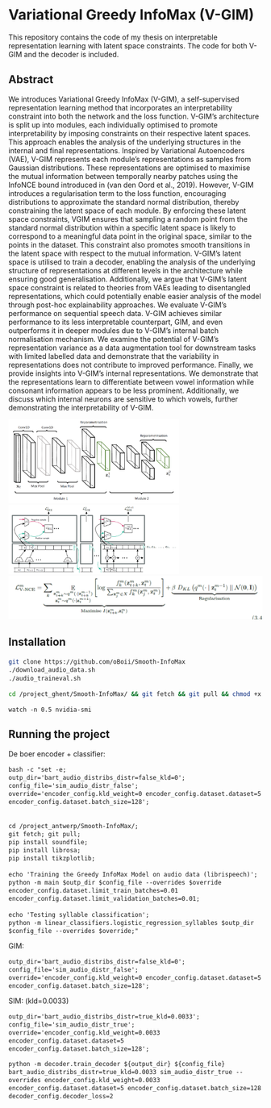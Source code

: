 # Variational Greedy InfoMax (V-GIM)

This repository contains the code of my thesis on interpretable representation learning with latent space constraints.
The code for both V-GIM and the decoder is included.

## Abstract

We introduces Variational Greedy InfoMax (V-GIM), a self-supervised representation
learning method that incorporates an interpretability constraint into both the network and the
loss function. V-GIM’s architecture is split up into modules, each individually optimised to
promote interpretability by imposing constraints on their respective latent spaces. This approach
enables the analysis of the underlying structures in the internal and final representations.
Inspired by Variational Autoencoders (VAE), V-GIM represents each module’s representations
as samples from Gaussian distributions. These representations are optimised to maximise
the mutual information between temporally nearby patches using the InfoNCE bound introduced
in (van den Oord et al., 2019). However, V-GIM introduces a regularisation term to the loss
function, encouraging distributions to approximate the standard normal distribution, thereby
constraining the latent space of each module. By enforcing these latent space constraints, VGIM
ensures that sampling a random point from the standard normal distribution within a
specific latent space is likely to correspond to a meaningful data point in the original space,
similar to the points in the dataset. This constraint also promotes smooth transitions in the
latent space with respect to the mutual information. V-GIM’s latent space is utilised to train a
decoder, enabling the analysis of the underlying structure of representations at different levels in
the architecture while ensuring good generalisation. Additionally, we argue that V-GIM’s latent
space constraint is related to theories from VAEs leading to disentangled representations, which
could potentially enable easier analysis of the model through post-hoc explainability approaches.
We evaluate V-GIM’s performance on sequential speech data. V-GIM achieves similar performance
to its less interpretable counterpart, GIM, and even outperforms it in deeper modules
due to V-GIM’s internal batch normalisation mechanism. We examine the potential of V-GIM’s
representation variance as a data augmentation tool for downstream tasks with limited labelled
data and demonstrate that the variability in representations does not contribute to improved
performance. Finally, we provide insights into V-GIM’s internal representations. We demonstrate
that the representations learn to differentiate between vowel information while consonant
information appears to be less prominent. Additionally, we discuss which internal neurons are
sensitive to which vowels, further demonstrating the interpretability of V-GIM.



<img src="assets\image-20230613110122953.png" alt="image-20230613110122953" style="zoom: 33%;" />

<img src="./assets/image-20230613111315897.png" alt="image-20230613111315897" style="zoom:33%;" />





<img src="./assets/image-20230613110900073.png" alt="image-20230613110900073" style="zoom: 67%;" />

## Installation

```bash
git clone https://github.com/oBoii/Smooth-InfoMax
./download_audio_data.sh
./audio_traineval.sh
```

```bash
cd /project_ghent/Smooth-InfoMax/ && git fetch && git pull && chmod +x ./audio_traineval.sh && ./audio_traineval.sh
```

```undefined
watch -n 0.5 nvidia-smi
```

## Running the project

De boer encoder + classifier:

```shell
bash -c "set -e;
outp_dir='bart_audio_distribs_distr=false_kld=0';
config_file='sim_audio_distr_false';
override='encoder_config.kld_weight=0 encoder_config.dataset.dataset=5 encoder_config.dataset.batch_size=128';


cd /project_antwerp/Smooth-InfoMax/;
git fetch; git pull;
pip install soundfile;
pip install librosa;
pip install tikzplotlib;

echo 'Training the Greedy InfoMax Model on audio data (librispeech)'; 
python -m main $outp_dir $config_file --overrides $override encoder_config.dataset.limit_train_batches=0.01 encoder_config.dataset.limit_validation_batches=0.01;

echo 'Testing syllable classification'; 
python -m linear_classifiers.logistic_regression_syllables $outp_dir $config_file --overrides $override;"
```

GIM:
```shell
outp_dir='bart_audio_distribs_distr=false_kld=0';
config_file='sim_audio_distr_false';
override='encoder_config.kld_weight=0 encoder_config.dataset.dataset=5 encoder_config.dataset.batch_size=128';
```

SIM: (kld=0.0033)
```shell
outp_dir='bart_audio_distribs_distr=true_kld=0.0033';
config_file='sim_audio_distr_true';
override='encoder_config.kld_weight=0.0033 encoder_config.dataset.dataset=5 encoder_config.dataset.batch_size=128';
```


```shell
python -m decoder.train_decoder ${output_dir} ${config_file} bart_audio_distribs_distr=true_kld=0.0033 sim_audio_distr_true --overrides encoder_config.kld_weight=0.0033 encoder_config.dataset.dataset=5 encoder_config.dataset.batch_size=128 decoder_config.decoder_loss=2
```

